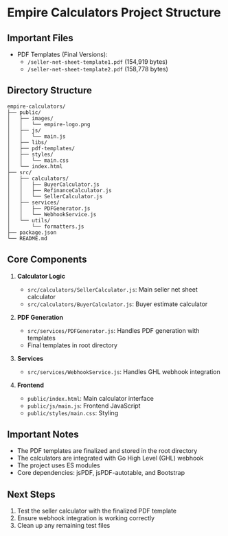 # Empire Calculators Project Structure

## Important Files
- PDF Templates (Final Versions):
  - `/seller-net-sheet-template1.pdf` (154,919 bytes)
  - `/seller-net-sheet-template2.pdf` (158,778 bytes)

## Directory Structure
```
empire-calculators/
├── public/
│   ├── images/
│   │   └── empire-logo.png
│   ├── js/
│   │   └── main.js
│   ├── libs/
│   ├── pdf-templates/
│   ├── styles/
│   │   └── main.css
│   └── index.html
├── src/
│   ├── calculators/
│   │   ├── BuyerCalculator.js
│   │   ├── RefinanceCalculator.js
│   │   └── SellerCalculator.js
│   ├── services/
│   │   ├── PDFGenerator.js
│   │   └── WebhookService.js
│   └── utils/
│       └── formatters.js
├── package.json
└── README.md
```

## Core Components
1. **Calculator Logic**
   - `src/calculators/SellerCalculator.js`: Main seller net sheet calculator
   - `src/calculators/BuyerCalculator.js`: Buyer estimate calculator

2. **PDF Generation**
   - `src/services/PDFGenerator.js`: Handles PDF generation with templates
   - Final templates in root directory

3. **Services**
   - `src/services/WebhookService.js`: Handles GHL webhook integration

4. **Frontend**
   - `public/index.html`: Main calculator interface
   - `public/js/main.js`: Frontend JavaScript
   - `public/styles/main.css`: Styling

## Important Notes
- The PDF templates are finalized and stored in the root directory
- The calculators are integrated with Go High Level (GHL) webhook
- The project uses ES modules
- Core dependencies: jsPDF, jsPDF-autotable, and Bootstrap

## Next Steps
1. Test the seller calculator with the finalized PDF template
2. Ensure webhook integration is working correctly
3. Clean up any remaining test files
